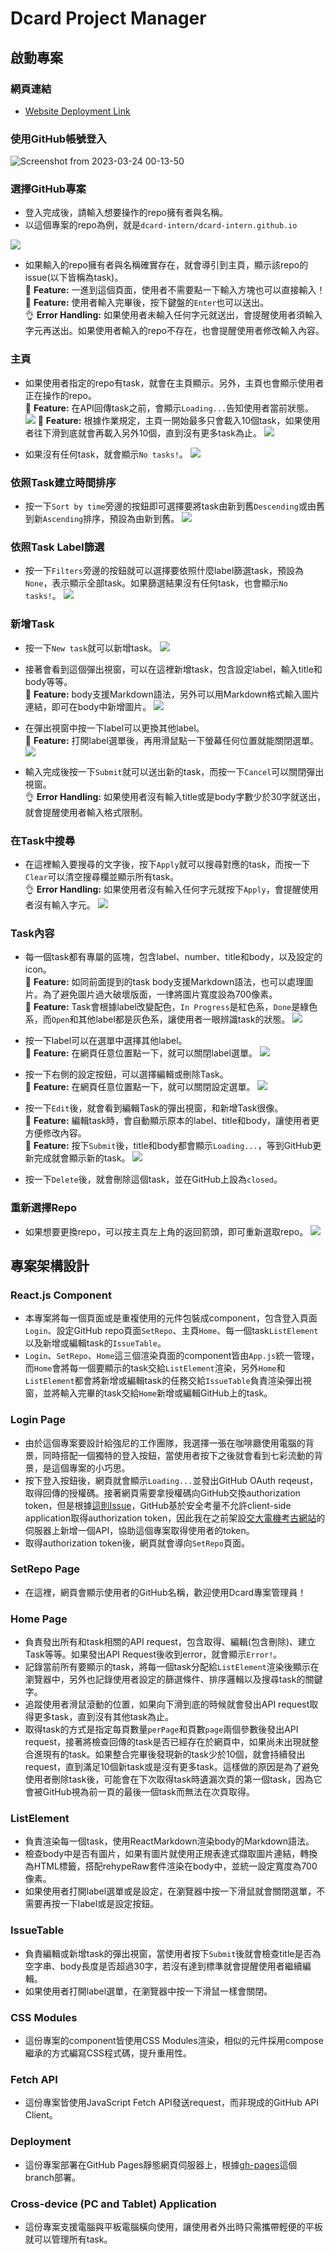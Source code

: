 # Dcard Project Manager
## 啟動專案
### 網頁連結
+ [Website Deployment Link](https://dcard-intern.github.io/)

### 使用GitHub帳號登入
![Screenshot from 2023-03-24 00-13-50](https://user-images.githubusercontent.com/103064446/227266715-2594f9fa-b870-4703-b5ab-421d687dfd6d.png)

### 選擇GitHub專案
+ 登入完成後，請輸入想要操作的repo擁有者與名稱。
+ 以這個專案的repo為例，就是`dcard-intern/dcard-intern.github.io`

![](https://i.imgur.com/ar994Mz.png)

+ 如果輸入的repo擁有者與名稱確實存在，就會導引到主頁，顯示該repo的issue(以下皆稱為task)。<br/>
:star2: **Feature:** 一進到這個頁面，使用者不需要點一下輸入方塊也可以直接輸入！<br/>
:star2: **Feature:** 使用者輸入完畢後，按下鍵盤的`Enter`也可以送出。<br/>
:ok_hand: **Error Handling:** 如果使用者未輸入任何字元就送出，會提醒使用者須輸入字元再送出。如果使用者輸入的repo不存在，也會提醒使用者修改輸入內容。

### 主頁
+ 如果使用者指定的repo有task，就會在主頁顯示。另外，主頁也會顯示使用者正在操作的repo。<br/>
:star2: **Feature:** 在API回傳task之前，會顯示`Loading...`告知使用者當前狀態。
![](https://i.imgur.com/yKjlVPv.jpg)
:star2: **Feature:** 根據作業規定，主頁一開始最多只會載入10個task，如果使用者往下滑到底就會再載入另外10個，直到沒有更多task為止。
![](https://i.imgur.com/kpIU03O.png)

+ 如果沒有任何task，就會顯示`No tasks!`。
![](https://i.imgur.com/WfM5Tl4.png)

### 依照Task建立時間排序
+ 按一下`Sort by time`旁邊的按鈕即可選擇要將task由新到舊`Descending`或由舊到新`Ascending`排序，預設為由新到舊。
![](https://i.imgur.com/lxOEx7k.jpg)

### 依照Task Label篩選
+ 按一下`Filters`旁邊的按鈕就可以選擇要依照什麼label篩選task，預設為`None`，表示顯示全部task。如果篩選結果沒有任何task，也會顯示`No tasks!`。
![](https://i.imgur.com/MW4O7HL.jpg)

### 新增Task
+ 按一下`New task`就可以新增task。
![](https://i.imgur.com/cuuBOBr.jpg)

+ 接著會看到這個彈出視窗，可以在這裡新增task，包含設定label，輸入title和body等等。<br/>
:star2: **Feature:** body支援Markdown語法，另外可以用Markdown格式輸入圖片連結，即可在body中新增圖片。
![](https://i.imgur.com/OyeX7S9.jpg)


+ 在彈出視窗中按一下label可以更換其他label。<br/>
:star2: **Feature:** 打開label選單後，再用滑鼠點一下螢幕任何位置就能關閉選單。
![](https://i.imgur.com/QQQMgZZ.jpg)


+ 輸入完成後按一下`Submit`就可以送出新的task，而按一下`Cancel`可以關閉彈出視窗。<br/>
:ok_hand: **Error Handling:** 如果使用者沒有輸入title或是body字數少於30字就送出，就會提醒使用者輸入格式限制。

### 在Task中搜尋
+ 在這裡輸入要搜尋的文字後，按下`Apply`就可以搜尋對應的task，而按一下`Clear`可以清空搜尋欄並顯示所有task。<br/>
:ok_hand: **Error Handling:** 如果使用者沒有輸入任何字元就按下`Apply`，會提醒使用者沒有輸入字元。
![](https://i.imgur.com/ErVVbjG.jpg)



### Task內容
+ 每一個task都有專屬的區塊，包含label、number、title和body，以及設定的icon。<br/>
:star2: **Feature:** 如同前面提到的task body支援Markdown語法，也可以處理圖片。為了避免圖片過大破壞版面，一律將圖片寬度設為700像素。<br/>
:star2: **Feature:** Task會根據label改變配色，`In Progress`是紅色系，`Done`是綠色系，而`Open`和其他label都是灰色系，讓使用者一眼辨識task的狀態。
![](https://i.imgur.com/tiSAN8a.jpg)

+ 按一下label可以在選單中選擇其他label。<br/>
:star2: **Feature:** 在網頁任意位置點一下，就可以關閉label選單。
![](https://i.imgur.com/QWg4D57.jpg)

+ 按一下右側的設定按鈕，可以選擇編輯或刪除Task。<br/>
:star2: **Feature:** 在網頁任意位置點一下，就可以關閉設定選單。
![](https://i.imgur.com/ef0WIMw.jpg)


+ 按一下`Edit`後，就會看到編輯Task的彈出視窗，和新增Task很像。<br/>
:star2: **Feature:** 編輯task時，會自動顯示原本的label、title和body，讓使用者更方便修改內容。<br/>
:star2: **Feature:** 按下`Submit`後，title和body都會顯示`Loading...`，等到GitHub更新完成就會顯示新的task。
![](https://i.imgur.com/0ewAyAh.jpg)

+ 按一下`Delete`後，就會刪除這個task，並在GitHub上設為`closed`。

### 重新選擇Repo
+ 如果想要更換repo，可以按主頁左上角的返回箭頭，即可重新選取repo。
![](https://i.imgur.com/cv4xAcu.jpg)


## 專案架構設計
### React.js Component
+ 本專案將每一個頁面或是重複使用的元件包裝成component，包含登入頁面`Login`、設定GitHub repo頁面`SetRepo`、主頁`Home`、每一個task`ListElement`以及新增或編輯task的`IssueTable`。
+ `Login`、`SetRepo`、`Home`這三個渲染頁面的component皆由`App.js`統一管理，而`Home`會將每一個要顯示的task交給`ListElement`渲染，另外`Home`和`ListElement`都會將新增或編輯task的任務交給`IssueTable`負責渲染彈出視窗，並將輸入完畢的task交給`Home`新增或編輯GitHub上的task。

### Login Page
+ 由於這個專案要設計給強尼的工作團隊，我選擇一張在咖啡廳使用電腦的背景，同時搭配一個獨特的登入按鈕，當使用者按下之後就會看到七彩流動的背景，是這個專案的小巧思。
+ 按下登入按鈕後，網頁就會顯示`Loading...`並發出GitHub OAuth reqeust，取得回傳的授權碼。接著網頁需要拿授權碼向GitHub交換authorization token，但是根據[這則Issue](https://github.com/isaacs/github/issues/330)，GitHub基於安全考量不允許client-side application取得authorization token，因此我在之前架設[交大電機考古網站](https://prevexam.dece.nycu.edu.tw/)的伺服器上新增一個API，協助這個專案取得使用者的token。
+ 取得authorization token後，網頁就會導向`SetRepo`頁面。

### SetRepo Page
+ 在這裡，網頁會顯示使用者的GitHub名稱，歡迎使用Dcard專案管理員！

### Home Page
+ 負責發出所有和task相關的API request，包含取得、編輯(包含刪除)、建立Task等等。如果發出API Request後收到error，就會顯示`Error!`。
+ 記錄當前所有要顯示的task，將每一個task分配給`ListElement`渲染後顯示在瀏覽器中，另外也記錄使用者設定的篩選條件、排序邏輯以及搜尋task的關鍵字。
+ 追蹤使用者滑鼠滾動的位置，如果向下滑到底的時候就會發出API request取得更多task，直到沒有其他task為止。
+ 取得task的方式是指定每頁數量`perPage`和頁數`page`兩個參數後發出API request，接著將檢查回傳的task是否已經存在於網頁中，如果尚未出現就整合進現有的task。如果整合完畢後發現新的task少於10個，就會持續發出request，直到滿足10個新task或是沒有更多task。這樣做的原因是為了避免使用者刪除task後，可能會在下次取得task時遺漏次頁的第一個task，因為它會被GitHub視為前一頁的最後一個task而無法在次頁取得。

### ListElement
+ 負責渲染每一個task，使用ReactMarkdown渲染body的Markdown語法。
+ 檢查body中是否有圖片，如果有圖片就使用正規表達式擷取圖片連結，轉換為HTML標籤，搭配rehypeRaw套件渲染在body中，並統一設定寬度為700像素。
+ 如果使用者打開label選單或是設定，在瀏覽器中按一下滑鼠就會關閉選單，不需要再按一下label或是設定按鈕。

### IssueTable
+ 負責編輯或新增task的彈出視窗，當使用者按下`Submit`後就會檢查title是否為空字串、body長度是否超過30字，若沒有達到標準就會提醒使用者繼續編輯。
+ 如果使用者打開label選單，在瀏覽器中按一下滑鼠一樣會關閉。

### CSS Modules
+ 這份專案的component皆使用CSS Modules渲染，相似的元件採用compose繼承的方式編寫CSS程式碼，提升重用性。

### Fetch API
+ 這份專案皆使用JavaScript Fetch API發送request，而非現成的GitHub API Client。

### Deployment
+ 這份專案部署在GitHub Pages靜態網頁伺服器上，根據[gh-pages](https://github.com/dcard-intern/dcard-intern.github.io/tree/gh-pages)這個branch部署。

### Cross-device (PC and Tablet) Application
+ 這份專案支援電腦與平板電腦橫向使用，讓使用者外出時只需攜帶輕便的平板就可以管理所有task。
